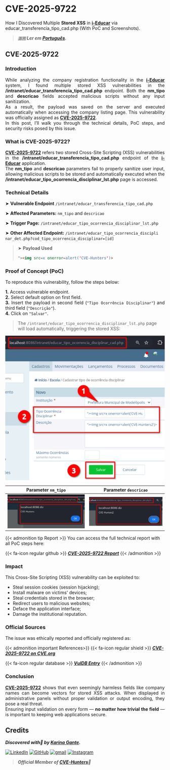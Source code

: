 # CVE-2025-9722


How I Discovered Multiple **Stored XSS** in <b><a href="https://github.com/portabilis/i-educar" target=_blank>i-Educar</a></b> via educar_transferencia_tipo_cad.php (With PoC and Screenshots).

<!--more-->

> ***🇧🇷 Ler em [Português](http://karinagante.github.io/pt-br/cve-2025-9722).***

## CVE-2025-9722

### Introduction

<p align="justify">While analyzing the company registration functionality in the <b><a href="https://github.com/portabilis/i-educar" target=_blank>i-Educar</a></b> system, I found multiple stored XSS vulnerabilities in the <b>/intranet/educar_transferencia_tipo_cad.php</b> endpoint. Both the <b>nm_tipo</b> and <b>descricao</b> fields accepted malicious scripts without any input sanitization. </br> As a result, the payload was saved on the server and executed automatically when accessing the company listing page. This vulnerability was officially assigned as <b><a href="https://www.cve.org/CVERecord?id=CVE-2025-9722" target=_blank>CVE-2025-9722</a></b>. </br> In this post, I’ll walk you through the technical details, PoC steps, and security risks posed by this issue. </p>

### What is CVE-2025-9722?

<p align="justify"><b><a href="https://www.cve.org/CVERecord?id=CVE-2025-9722" target=_blank>CVE-2025-9722</a></b> refers two stored Cross-Site Scripting (XSS) vulnerabilities in the <b>/intranet/educar_transferencia_tipo_cad.php</b> endpoint of the <b><a href="https://github.com/portabilis/i-educar" target=_blank>i-Educar</a></b> application. </br> The <b>nm_tipo</b> and <b>descricao</b> parameters fail to properly sanitize user input, allowing malicious scripts to be stored and automatically executed when the <b>/intranet/educar_tipo_ocorrencia_disciplinar_lst.php</b> page is accessed. </p>

### Technical Details

➤ **Vulnerable Endpoint** `/intranet/educar_transferencia_tipo_cad.php`

➤ **Affected Parameters:** `nm_tipo` and `descricao`

➤ **Trigger Page:** `/intranet/educar_tipo_ocorrencia_disciplinar_lst.php`

➤ **Other Affected Endpoint:** `/intranet/educar_tipo_ocorrencia_discipli nar_det.php?cod_tipo_ocorrencia_disciplinar=[id]`

> ➤ **Payload Used** 
> ```html
>"><img src=x onerror=alert('CVE-Hunters')>
>```

### Proof of Concept (PoC)

To reproduce this vulnerability, follow the steps below:

<p align="justify"><b>1.</b> Access vulnerable endpoint. <br><b>2.</b> Select default option on first field. <br><b>3.</b> Insert the payload in second field (<code>"Tipo Ocorrência Disciplinar"</code>) and third field (<code>"Descrição"</code>). <br><b>4.</b> Click on <code>"Salvar"</code>.</p>

> The `/intranet/educar_tipo_ocorrencia_disciplinar_lst.php` page will load automatically, triggering the stored XSS:

![](/images/CVE-2025-9722/PoC1.png) 

|   Parameter `nm_tipo`         |    Parameter `descricao`        |
|:------------:|:------------:|
| ![](/images/CVE-2025-9722/PoC2.png)    | ![](/images/CVE-2025-9722/PoC3.png)  |

{{< admonition tip Report >}} 
You can access the full technical report with all PoC steps here:

{{< fa-icon regular github >}} 
***[CVE-2025-9722 Report](https://github.com/KarinaGante/KG-Sec/blob/main/CVEs/i-Educar/CVE-2025-9722.md)***
{{< /admonition >}}

### Impact

This Cross-Site Scripting (XSS) vulnerability can be exploited to:

- Steal session cookies (session hijacking);
- Install malware on victims' devices;
- Steal credentials stored in the browser;
- Redirect users to malicious websites;
- Deface the application interface;
- Damage the institutional reputation.

### Official Sources

The issue was ethically reported and officially registered as:

{{< admonition important References>}} 
{{< fa-icon regular shield >}} 
***[CVE-2025-9722 on CVE.org](https://www.cve.org/CVERecord?id=CVE-2025-9722)***

{{< fa-icon regular database >}} 
***[VulDB Entry](https://vuldb.com/?id.322011)***
{{< /admonition >}}

### Conclusion

<p align="justify"><b><a href="https://www.cve.org/CVERecord?id=CVE-2025-9722" target=_blank>CVE-2025-9722</a></b> shows that even seemingly harmless fields like company names can become vectors for stored XSS attacks. When displayed in administrative panels without proper validation or output encoding, they pose a real threat. </br> Ensuring input validation on every form — <b>no matter how trivial the field</b> — is important to keeping web applications secure.</p>

## Credits

***Discovered with💜 by [Karina Gante](https://karinagante.github.io/).***

[![LinkedIn](https://skillicons.dev/icons?i=linkedin&theme=dark)](https://www.linkedin.com/in/karina-gante/)
[![GitHub](https://skillicons.dev/icons?i=github&theme=dark)](https://www.github.com/KarinaGante/)
[![gmail](https://skillicons.dev/icons?i=gmail&theme=dark)](mailto:karina.gante1@gmail.com)
[![Instagram](https://skillicons.dev/icons?i=instagram&theme=dark)](https://www.instagram.com/karinovisk02/)

> ***Official Member of [CVE-Hunters](https://www.cvehunters.com/)🏹***
